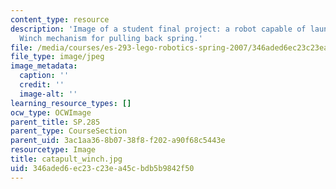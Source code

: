 ```yaml
---
content_type: resource
description: 'Image of a student final project: a robot capable of launching a projectile.
  Winch mechanism for pulling back spring.'
file: /media/courses/es-293-lego-robotics-spring-2007/346aded6ec23c23ea45cbdb5b9842f50_catapult_winch.jpg
file_type: image/jpeg
image_metadata:
  caption: ''
  credit: ''
  image-alt: ''
learning_resource_types: []
ocw_type: OCWImage
parent_title: SP.285
parent_type: CourseSection
parent_uid: 3ac1aa36-8b07-38f8-f202-a90f68c5443e
resourcetype: Image
title: catapult_winch.jpg
uid: 346aded6-ec23-c23e-a45c-bdb5b9842f50
---
```

